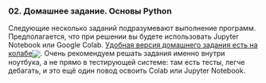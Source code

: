 ### 02. Домашнее задание. Основы Python

Следующие несколько заданий подразумевают выполнение программ. Предполагается, что при решении вы будете использовать Jupyter Notebook или Google Colab. [Удобная версия домашнего задания есть на колабе](./[homework]python_intro.ipynb)[<img src="https://colab.research.google.com/assets/colab-badge.svg" align="center">](https://colab.research.google.com/drive/1rqahhh78dppv7G-Sr68vVxIW4LWGUogK). Очень рекомендуем решать задания именно внутри ноутбука, а не прямо в тестирующей системе: там есть тесты, легче дебагать, и это ещё один повод освоить Colab или Jupyter Notebook.
